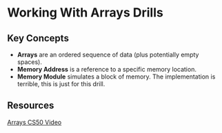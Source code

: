 # Working With Arrays Drills

## Key Concepts

- <b>Arrays</b> are an ordered sequence of data (plus potentially empty spaces).
- <b>Memory Address</b> is a reference to a specific memory location.
- <b>Memory Module</b> simulates a block of memory. The implementation is terrible, this is just for this drill.

## Resources
<a href="https://www.youtube.com/watch?v=7EdaoE46BTI">Arrays CS50 Video</a>






